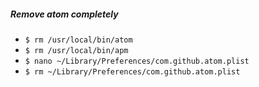 
##### Remove atom completely

* `$ rm /usr/local/bin/atom` <br> 
* `$ rm /usr/local/bin/apm` <br>
* `$ nano ~/Library/Preferences/com.github.atom.plist` <br>
* `$ rm ~/Library/Preferences/com.github.atom.plist` <br>
